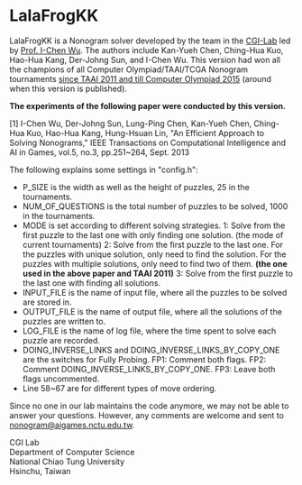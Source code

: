 # LalaFrogKK
LalaFrogKK is a Nonogram solver developed by the team in the <a href=http://www.aigames.nctu.edu.tw/>CGI-Lab</a>  led by <a href=http://java.csie.nctu.edu.tw/~icwu/>Prof. I-Chen Wu</a>. The authors include Kan-Yueh Chen, Ching-Hua Kuo, Hao-Hua Kang, Der-Johng Sun, and I-Chen Wu. This version had won all the champions of all Computer Olympiad/TAAI/TCGA Nonogram tournaments <a href=http://java.csie.nctu.edu.tw/~icwu/honors.html>since TAAI 2011 and till Computer Olympiad 2015</a> (around when this version is published). 

<strong>The experiments of the following paper were conducted by this version. </strong>

[1] I-Chen Wu, Der-Johng Sun, Lung-Ping Chen, Kan-Yueh Chen, Ching-Hua Kuo, Hao-Hua Kang, Hung-Hsuan Lin, "An Efficient Approach to Solving Nonograms," IEEE Transactions on Computational Intelligence and AI in Games, vol.5, no.3, pp.251~264, Sept. 2013

The following explains some settings in "config.h":
- P_SIZE is the width as well as the height of puzzles, 25 in the tournaments. 
- NUM_OF_QUESTIONS is the total number of puzzles to be solved, 1000 in the tournaments. 
- MODE is set according to different solving strategies. 
  1: Solve from the first puzzle to the last one with only finding one solution. (the mode of current tournaments)
  2: Solve from the first puzzle to the last one. For the puzzles with unique solution, only need to find the solution. For the puzzles with multiple solutions, only need to find two of them. <strong>(the one used in the above paper and TAAI 2011)</strong>
  3: Solve from the first puzzle to the last one with finding all solutions. 
- INPUT_FILE is the name of input file, where all the puzzles to be solved are stored in. 
- OUTPUT_FILE is the name of output file, where all the solutions of the puzzles are written to. 
- LOG_FILE is the name of log file, where the time spent to solve each puzzle are recorded. 
- DOING_INVERSE_LINKS and DOING_INVERSE_LINKS_BY_COPY_ONE are the switches for Fully Probing. 
  FP1: Comment both flags. 
  FP2: Comment DOING_INVERSE_LINKS_BY_COPY_ONE. 
  FP3: Leave both flags uncommented. 
- Line 58~67 are for different types of move ordering. 

Since no one in our lab maintains the code anymore, we may not be able to answer your questions. However, any comments are welcome and sent to nonogram@aigames.nctu.edu.tw. 

CGI Lab<br>
Department of Computer Science<br>
National Chiao Tung University<br>
Hsinchu, Taiwan
